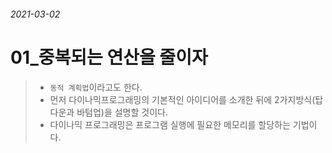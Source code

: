 ###### 2021-03-02

# 01_중복되는 연산을 줄이자
> - `동적 계획법`이라고도 한다.
> - 먼저 다이나믹프로그래밍의 기본적인 아이디어를 소개한 뒤에 2가지방식(탑다운과 바텀업)을 설명할 것이다.
> - 다이나믹 프로그래밍은 프로그램 실행에 필요한 메모리를 할당하는 기법이다.